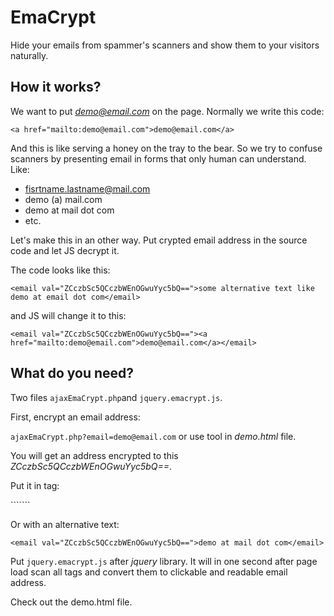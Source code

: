 # EmaCrypt
Hide your emails from spammer's scanners and show them to your visitors naturally.

## How it works?

We want to put *demo@email.com* on the page. Normally we write this code: 

```<a href="mailto:demo@email.com">demo@email.com</a>```

And this is like serving a honey on the tray to the bear. So we try to confuse scanners by presenting email in forms that only human can understand. Like:

+ fisrtname.lastname@mail.com
+ demo (a) mail.com
+ demo at mail dot com
+ etc.

Let's make this in an other way. Put crypted email address in the source code and let JS decrypt it.

The code looks like this:

```<email val="ZCczbSc5QCczbWEnOGwuYyc5bQ==">some alternative text like demo at email dot com</email>```

and JS will change it to this:

```<email val="ZCczbSc5QCczbWEnOGwuYyc5bQ=="><a href="mailto:demo@email.com">demo@email.com</a></email>```

## What do you need?

Two files ```ajaxEmaCrypt.php```and ```jquery.emacrypt.js```. 

First, encrypt an email address:

```ajaxEmaCrypt.php?email=demo@email.com``` or use tool in *demo.html* file.

You will get an address encrypted to this *ZCczbSc5QCczbWEnOGwuYyc5bQ==*.

Put it in *<email>* tag:

```<email val="ZCczbSc5QCczbWEnOGwuYyc5bQ=="></email>````

Or with an alternative text:

```<email val="ZCczbSc5QCczbWEnOGwuYyc5bQ==">demo at mail dot com</email>```

Put ```jquery.emacrypt.js``` after *jquery* library. It will in one second after page load scan all *<email>* tags and convert them to clickable and readable email address.

Check out the demo.html file.


